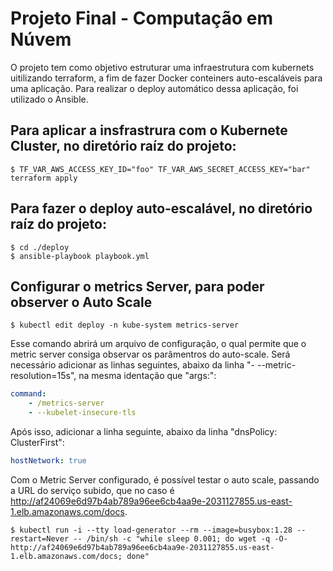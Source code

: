 # Projeto Final - Computação em Núvem

O projeto tem como objetivo estruturar uma infraestrutura com kubernets uitilizando terraform, a fim de fazer Docker conteiners auto-escaláveis para uma aplicação. Para realizar o deploy automático dessa aplicação, foi utilizado o Ansible.


## Para aplicar a insfrastrura com o Kubernete Cluster, no diretório raíz do projeto:
```console
$ TF_VAR_AWS_ACCESS_KEY_ID="foo" TF_VAR_AWS_SECRET_ACCESS_KEY="bar" terraform apply
```

## Para fazer o deploy auto-escalável, no diretório raíz do projeto:
```console
$ cd ./deploy
$ ansible-playbook playbook.yml
```

## Configurar o metrics Server, para poder observer o Auto Scale
```console
$ kubectl edit deploy -n kube-system metrics-server
```

Esse comando abrirá um arquivo de configuração, o qual permite que o metric server consiga observar os parâmentros do auto-scale. Será necessário adicionar as linhas seguintes, abaixo da linha "- --metric-resolution=15s", na mesma identação que "args:":

```yml
command:
    - /metrics-server
    - --kubelet-insecure-tls
```

Após isso, adicionar a linha seguinte, abaixo da linha "dnsPolicy: ClusterFirst":

```yml
hostNetwork: true
```

Com o Metric Server configurado, é possível testar o auto scale, passando a URL do serviço subido, que no caso é http://af24069e6d97b4ab789a96ee6cb4aa9e-2031127855.us-east-1.elb.amazonaws.com/docs.

```console
$ kubectl run -i --tty load-generator --rm --image=busybox:1.28 --restart=Never -- /bin/sh -c "while sleep 0.001; do wget -q -O- http://af24069e6d97b4ab789a96ee6cb4aa9e-2031127855.us-east-1.elb.amazonaws.com/docs; done"
```